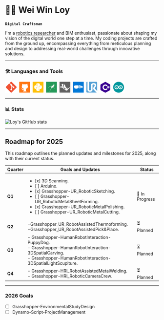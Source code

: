 # 👨‍💻 Wei Win Loy

**`Digital Craftsman`**

I'm a [robotics researcher](https://loyweiwin.github.io/RoboticPortfolio/) and BIM enthusiast, passionate about shaping my vision of the digital world one step at a time. My coding projects are crafted from the ground up, encompassing everything from meticulous planning and design to addressing real-world challenges through innovative solutions.

---

### 🛠️ Languages and Tools
<img src="https://github.com/LoyWeiWin/LoyWeiWin/blob/main/Icon/Git_icon.svg?raw=true" alt="Git SVG" width="40"> <img src="https://github.com/LoyWeiWin/LoyWeiWin/blob/main/Icon/Github_icon.svg?raw=true" alt="Github SVG" width="40">
<img src="https://github.com/LoyWeiWin/LoyWeiWin/blob/main/Icon/Python_icon.svg?raw=true" alt="Python SVG" width="40">
<img src="https://github.com/LoyWeiWin/LoyWeiWin/blob/main/Icon/Grasshopper_icon.svg?raw=true" alt="Grasshopper SVG" width="40">
<img src="https://github.com/LoyWeiWin/LoyWeiWin/blob/main/Icon/Rhino_icon.svg?raw=true" alt="Rhino SVG" width="40">
<img src="https://github.com/LoyWeiWin/LoyWeiWin/blob/main/Icon/MicrosoftHololens_icon.svg?raw=true" alt="Microsoft Hololens SVG" width="40">
<img src="https://github.com/LoyWeiWin/LoyWeiWin/blob/main/Icon/UR_icon.svg?raw=true" alt="UR SVG" width="40">
<img src="https://github.com/LoyWeiWin/LoyWeiWin/blob/main/Icon/CSharp_icon.svg?raw=true" alt="C# SVG" width="40">
<img src="https://github.com/LoyWeiWin/LoyWeiWin/blob/main/Icon/Arduino_icon.svg?raw=true" alt="Arduino SVG" width="40">

---

### 📊 Stats

![Loy's GitHub stats](https://github-readme-stats.vercel.app/api/?username=loyweiwin\&show_icons=true\&title_color=fff\&icon_color=79ff97\&text_color=9f9f9f\&bg_color=151515)

---

## Roadmap for 2025

This roadmap outlines the planned updates and milestones for 2025, along with their current status.

| Quarter   | Goals and Updates                                                                                         | Status           |
|-----------|----------------------------------------------------------------------------------------------------------|------------------|
| **Q1**    | <ul><li>[x] 3D Scanning.</li><li>[ ] Arduino.</li><li>[x] Grasshopper-UR_RoboticSketching.</li><li>[ ] Grasshopper-UR_RoboticMetalSheetForming.</li><li>[x] Grasshopper-UR_RoboticMetalPolishing.</li><li>[ ] Grasshopper-UR_RoboticMetalCutting.</li></ul> | 🚧 In Progress   |
| **Q2**    | -Grasshopper_UR_RobotAssistedThermoforming.<br>-Grasshopper_UR_RobotAssistedPick&Place. | ⏳ Planned       |
| **Q3**    | - Grasshopper-HumanRobotInteraction-PuppyDog.<br> - Grasshopper-HumanRobotInteraction-3DSpatialCarving.<br>- Grasshopper-HumanRobotInteraction-3DSpatialLightScuplture. | ⏳ Planned       | 
| **Q4**    | - Grasshopper-HRI_RobotAssistedMetalWelding.<br>- Grasshopper-HRI_RoboticCameraCrew. | ⏳ Planned       | 
---

### 2026 Goals
- [ ] Grasshopper-EnvironmentalStudyDesign  
- [ ] Dynamo-Script-ProjectManagement
